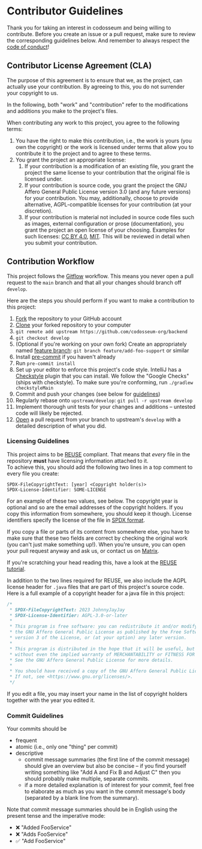 <!---
SPDX-FileCopyrightText: 2023 JohnnyJayJay
SPDX-License-Identifier: CC-BY-4.0
-->
# Contributor Guidelines

Thank you for taking an interest in codosseum and being willing to contribute.
Before you create an issue or a pull request, make sure to review the corresponding guidelines below.
And remember to always respect the [code of conduct](./CODE_OF_CONDUCT.md)!

## Contributor License Agreement (CLA)

The purpose of this agreement is to ensure that we, as the project, can actually use your contribution.
By agreeing to this, you do not surrender your copyright to us.

In the following, both "work" and "contribution" refer to the modifications and additions you make to
the project's files.

When contributing any work to this project, you agree to the following terms:

1. You have the right to make this contribution, i.e., the work is yours (you own the copyright) or the work is
   licensed under terms that allow you to contribute it to the project and to agree to these terms.
2. You grant the project an appropriate license:
    1. If your contribution is a modification of an existing file, you grant the project the same license to your
       contribution that the original file is licensed under.
    2. If your contribution is source code, you grant the project the GNU Affero General Public License version 3.0
       (and any future versions) for your contribution. You may, additionally, choose to provide alternative,
       AGPL-compatible licenses for your contribution (at your discretion).
    3. If your contribution is material not included in source code files such as
       images, external configuration or prose (documentation), you grant the project an open license of your choosing.
       Examples for such licenses: [CC BY 4.0](https://spdx.org/licenses/CC-BY-4.0.html),
       [MIT](https://spdx.org/licenses/MIT.html). This will be reviewed in detail when you submit your contribution.

## Contribution Workflow

This project follows the [Gitflow](https://www.atlassian.com/git/tutorials/comparing-workflows/gitflow-workflow)
workflow. This means you never open a pull request to the `main` branch and that all your changes should branch off
`develop`.

Here are the steps you should perform if you want to make a contribution to this project:

1. [Fork](https://docs.github.com/en/get-started/quickstart/fork-a-repo) the repository to your GitHub account
2. [Clone](https://docs.github.com/en/repositories/creating-and-managing-repositories/cloning-a-repository) your forked
   repository to your computer
3. `git remote add upstream https://github.com/codosseum-org/backend`
4. `git checkout develop`
5. (Optional if you're working on your own fork) Create an appropriately named
   [feature branch](https://www.atlassian.com/git/tutorials/comparing-workflows/gitflow-workflow):
   `git branch feature/add-foo-support` or similar
6. Install [pre-commit](https://pre-commit.com/) if you haven't already
7. Run `pre-commit install`
8. Set up your editor to enforce this project's code style.
   IntelliJ has a [Checkstyle](https://plugins.jetbrains.com/plugin/1065-checkstyle-idea/) plugin that you can install.
   We follow the "Google Checks" (ships with checkstyle). To make sure you're conforming, run `./gradlew checkstyleMain`
9. Commit and push your changes (see below for [guidelines](#commit-guidelines))
10. Regularly rebase onto `upstream/develop`: `git pull -r upstream develop`
11. Implement thorough unit tests for your changes and additions – untested code will likely be rejected.
12. [Open](https://github.com/codosseum-org/backend/compare) a pull request from your branch to upstream's `develop`
    with a detailed description of what you did.

### Licensing Guidelines

This project aims to be [REUSE](https://reuse.software) compliant. That means that *every* file in the repository **must** have licensing information attached to it.\
To achieve this, you should add the following two lines in a top comment to every file you create:

<!---
REUSE-IgnoreStart
-->
```
SPDX-FileCopyrightText: [year] <Copyright holder(s)>
SPDX-License-Identifier: SOME-LICENSE
```
<!---
REUSE-IgnoreEnd
-->

For an example of these two values, see below. The copyright year is optional and so are the email addresses of the copyright holders.
If you copy this information from somewhere, you should keep it though.
License identifiers specify the license of the file in [SPDX format](https://spdx.dev/ids/). 

If you copy a file or parts of its content from somewhere else, you have to make sure that these two fields are correct by checking the original work (you can't just make something up!). 
When you're unsure, you can open your pull request anyway and ask us, or contact us on [Matrix](https://matrix.to/#/#codosseum:yatrix.org).

If you're scratching your head reading this, have a look at the [REUSE tutorial](https://reuse.software/tutorial/).

In addition to the two lines required for REUSE, we also include the AGPL license header for `.java` files that are part of this project's source code.\
Here is a full example of a copyright header for a java file in this project:
<!---
REUSE-IgnoreStart
-->
```java
/*
 * SPDX-FileCopyrightText: 2023 JohnnyJayJay
 * SPDX-License-Identifier: AGPL-3.0-or-later
 *
 * This program is free software: you can redistribute it and/or modify it under the terms of
 * the GNU Affero General Public License as published by the Free Software Foundation, either
 * version 3 of the License, or (at your option) any later version.
 *
 * This program is distributed in the hope that it will be useful, but WITHOUT ANY WARRANTY;
 * without even the implied warranty of MERCHANTABILITY or FITNESS FOR A PARTICULAR PURPOSE.
 * See the GNU Affero General Public License for more details.
 *
 * You should have received a copy of the GNU Affero General Public License along with this program.
 * If not, see <https://www.gnu.org/licenses/>.
 */
```
<!---
REUSE-IgnoreEnd
-->
If you edit a file, you may insert your name in the list of copyright holders together with the year you edited it.

### Commit Guidelines

Your commits should be
- frequent
- atomic (i.e., only one "thing" per commit)
- descriptive
  - commit message summaries (the first line of the commit message) should give an overview but also be concise
    – if you find yourself writing something like "Add A and Fix B and Adjust C" then you should probably make multiple,
    separate commits.
  - if a more detailed explanation is of interest for your commit, feel free to elaborate as much as you want in the
    commit message's body (separated by a blank line from the summary).

Note that commit message summaries should be in English using the present tense and the imperative mode:

- ❌ "Added FooService"
- ❌ "Adds FooService"
- ✅ "Add FooService"
